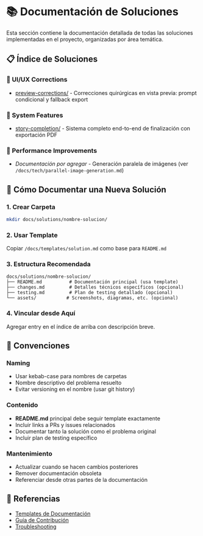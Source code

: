 # 📚 Documentación de Soluciones

Esta sección contiene la documentación detallada de todas las soluciones implementadas en el proyecto, organizadas por área temática.

## 📋 Índice de Soluciones

### 🎨 UI/UX Corrections
- [preview-corrections/](./preview-corrections/) - Correcciones quirúrgicas en vista previa: prompt condicional y fallback export

### 🔧 System Features  
- [story-completion/](./story-completion/) - Sistema completo end-to-end de finalización con exportación PDF

### 🚀 Performance Improvements
- *Documentación por agregar* - Generación paralela de imágenes (ver `/docs/tech/parallel-image-generation.md`)

## 📝 Cómo Documentar una Nueva Solución

### 1. Crear Carpeta
```bash
mkdir docs/solutions/nombre-solucion/
```

### 2. Usar Template
Copiar `/docs/templates/solution.md` como base para `README.md`

### 3. Estructura Recomendada
```
docs/solutions/nombre-solucion/
├── README.md          # Documentación principal (usa template)
├── changes.md         # Detalles técnicos específicos (opcional)
├── testing.md         # Plan de testing detallado (opcional)
└── assets/           # Screenshots, diagramas, etc. (opcional)
```

### 4. Vincular desde Aquí
Agregar entry en el índice de arriba con descripción breve.

## 🎯 Convenciones

### Naming
- Usar kebab-case para nombres de carpetas
- Nombre descriptivo del problema resuelto
- Evitar versioning en el nombre (usar git history)

### Contenido
- **README.md** principal debe seguir template exactamente
- Incluir links a PRs y issues relacionados
- Documentar tanto la solución como el problema original
- Incluir plan de testing específico

### Mantenimiento
- Actualizar cuando se hacen cambios posteriores
- Remover documentación obsoleta
- Referenciar desde otras partes de la documentación

## 🔗 Referencias
- [Templates de Documentación](../templates/)
- [Guía de Contribución](../../CLAUDE.md)
- [Troubleshooting](../maintenance/troubleshooting.md)